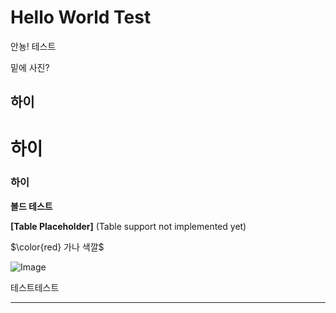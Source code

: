 # Hello World Test

안뇽! 테스트

밑에 사진?

## 하이

# 하이

### 하이

**볼드 테스트**


**[Table Placeholder]** (Table support not implemented yet)

<span>$\color{red} 가나 색깔$</span>

![Image](https://prod-files-secure.s3.us-west-2.amazonaws.com/e6db513d-ec54-40ff-aa74-2487b0bcfe15/e3c80383-cacd-417b-9b44-5d63ef4f796c/%E1%84%89%E1%85%B3%E1%84%8F%E1%85%B3%E1%84%85%E1%85%B5%E1%86%AB%E1%84%89%E1%85%A3%E1%86%BA_2025-03-10_21.58.46.png?X-Amz-Algorithm=AWS4-HMAC-SHA256&X-Amz-Content-Sha256=UNSIGNED-PAYLOAD&X-Amz-Credential=ASIAZI2LB4666U5GX5O3%2F20250310%2Fus-west-2%2Fs3%2Faws4_request&X-Amz-Date=20250310T132143Z&X-Amz-Expires=3600&X-Amz-Security-Token=IQoJb3JpZ2luX2VjEEUaCXVzLXdlc3QtMiJHMEUCIQCCouUSvzoSxbov93KbGmOUm5%2Fg7jvUKySmnpQsKVxzKQIgHMeRwMD%2FFjeBiYnKaR7PGHKY65a5RdSGPROc4oTFVWsqiAQIjv%2F%2F%2F%2F%2F%2F%2F%2F%2F%2FARAAGgw2Mzc0MjMxODM4MDUiDEMF1OmzMai4nID55SrcA%2FCgPV33vaU9jAoGIO4IsSgZo2aNbTo%2BcO%2B482mnSf4MMHsrCPIiWciwvcnmGz%2FTMDSo3RGbRvLJN8zEyHSWybufAsAHuoaEKe0POmNmt7F%2FRr9EaqNLlUAwn3kURPq3SRaanKwWpUDqxeGNDBZ9f%2FbMb%2Bc%2BScLxDx4CB2mExtKm5%2FPjCGc3oWzZlfHTVem%2FKaFtL9fkG9k90VJEql%2BTILgRVl%2F652AUOscYd6Svp1EIR3B8IUieWI8wRL91IboKgt95HLw495sAVN55qdWahEkDHmW9qKdeVD9f%2B8b5zMNXJwalOfK6NCh857Sr%2BtdPIbBCAOCnMPm2oMUdaup314laNN6nr%2Bhrr%2FhJm9tq3Xr4GvN9x9erbWooQQePtl4WrxSfifQ%2FiISigbDGaFKTKvaFwTJnQ1K%2FSJPVTYHYDOm8jtiLonNU%2FUIUwnQ3WMNcHRNNf3zrgeyUosCLQHDjmNQrqotDkFTY1a%2F0YGPaf0D4TKaHsUMFu93washjeC%2BbW0z%2FMi9b20IHS%2Fztmxfao8TD4mX5HiCzjIQLsJ%2FmKau00i%2FZqs1bPKoL%2FTt7%2BwjF547Oe%2FGfokO5%2BZtLn6cU%2Fp6dnYDsS%2FcBwkehBAsSnzMaaKXcnFgjVdEPvR80MIPKu74GOqUB4%2FQVgR8Vx3gimNy1R9ZiKHj4AlGERchIXC%2FU6xR%2B%2BPZooDmldVBqLOmnSe2%2B831U6Yh9t684IJbpFcsG1JpUo1S1i0hIvkgRfP6ZaROlWsOU5CHlHGOuc585mmByvlPUd0bT%2ByNK3uY%2BnuUrJL2CJdU4F2bgeUKQeLwpuCxcy%2FGfS6v%2FYuJ6w91wt6GXMfyRE2VQJt7sk1Gm6qMJ7Ez4nCCdoYYe&X-Amz-Signature=aac3df5bb4aad2ff18286b84cd5edefc18e774d0cb196c8f2f64e8115ecdacf1&X-Amz-SignedHeaders=host&x-id=GetObject)

테스트테스트



---

